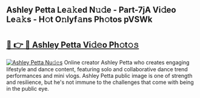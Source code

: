 ## Ashley Petta Le𝚊𝚔ed N𝚞𝚍e - Part-7jA Vi𝚍eo Le𝚊𝚔s - H𝚘t O𝚗lyf𝚊ns Ph𝚘tos pVSWk

# <h2><a href="http://hf43ep.feru.top/?c=Ashley+Petta">🔗 👉 🔴 Ashley Petta Vi𝚍𝚎o Ph𝚘t𝚘𝚜</a></h2>

[![Ashley Petta Nu𝚍𝚎s](https://i.imgur.com/0TWrTi3.gif)](http://hf43ep.feru.top/?c=Ashley+Petta)
Online creator Ashley Petta who creates engaging lifestyle and dance content, featuring solo and collaborative dance trend performances and mini vlogs. Ashley Petta public image is one of strength and resilience, but he's not immune to the challenges that come with being in the public eye. 
